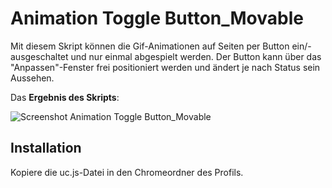 # Animation Toggle Button_Movable
Mit diesem Skript können die Gif-Animationen auf Seiten per Button ein/-ausgeschaltet und nur einmal abgespielt werden. Der Button 
kann über das "Anpassen"-Fenster frei positioniert werden und ändert je nach Status sein Aussehen.

Das **Ergebnis des Skripts**:

![Screenshot Animation Toggle Button_Movable](https://github.com/ardiman/userChrome.js/raw/master/animationtogglebutton_movable/scr_animationtogglebutton_movable.png)

## Installation
Kopiere die uc.js-Datei in den Chromeordner des Profils.
